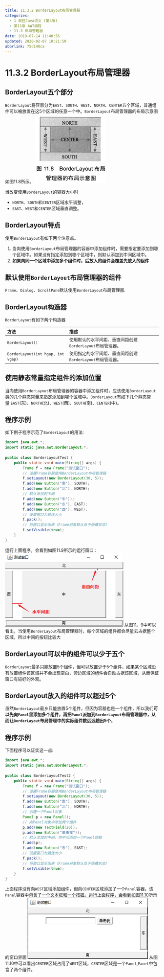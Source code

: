 ```yaml
---
title: 11.3.2 BorderLayout布局管理器
categories: 
  - 1 疯狂Java讲义 (第4版)
  - 第11章 AWT编程
  - 11.3 布局管理器
date: 2019-07-14 11:40:56
updated: 2020-02-07 10:21:50
abbrlink: 75d140ca
---
```

# 11.3.2 BorderLayout布局管理器
## BorderLayout五个部分
`BorderLayout`将容器分为`EAST`、`SOUTH`、`WEST`、`NORTH`、`CENTER`五个区域，普通组件可以被放置在这5个区域的任意一个中。`BorderLayout`布局管理器的布局示意图如图11.8所示。
![这里有一张图片](https://raw.githubusercontent.com/lanlan2017/images/master/CrazyJavaHandout4/Chapter11/11.3.2/1.png)

当改变使用`BorderLayout`的容器大小时
- `NORTH`、`SOUTH`和`CENTER`区域水平调整，
- `EAST`、`WEST`和`CENTER`区域垂直调整。

## BorderLayout特点
使用`BorderLayout`有如下两个注意点。
1. 当向使用`BorderLayout`布局管理器的容器中添加组件时，需要指定要添加到哪个区域中。如果没有指定添加到哪个区域中，则默认添加到中间区域中。
2. **如果向同一个区域中添加多个组件时，后放入的组件会覆盖先放入的组件**

## 默认使用`BorderLayout`布局管理器的组件
`Frame`、`Dialog`、`ScrollPane`默认使用`BorderLayout`布局管理器.

## BorderLayout构造器
`BorderLayout`有如下两个构造器

|方法|描述|
|:--|:--|
|`BorderLayout()`|使用默认的水平间距、垂直间距创建`BorderLayout`布局管理器。|
|`BorderLayout(int hgap, int vgap)`|使用指定的水平间距、垂直间距创建`BorderLayout`布局管理器。|

## 使用静态常量指定组件的添加位置
当向使用`BorderLayout`布局管理器的容器中添加组件时，应该使用`BorderLayout`类的几个静态常量来指定添加到哪个区域中。`BorderLayout`有如下几个静态常量:`EAST`(东)、`NORTH`(北)、`WEST`(西)、`SOUTH`(南)、`CENTER`(中)。

## 程序示例
如下例子程序示范了`BorderLayout`的用法:
```java
import java.awt.*;
import static java.awt.BorderLayout.*;

public class BorderLayoutTest {
    public static void main(String[] args) {
        Frame f = new Frame("测试窗口");
        // 设置Frame容器使用BorderLayout布局管理器
        f.setLayout(new BorderLayout(30, 5));
        f.add(new Button("南"), SOUTH);
        f.add(new Button("北"), NORTH);
        // 默认添加到中间
        f.add(new Button("中"));
        f.add(new Button("东"), EAST);
        f.add(new Button("西"), WEST);
        // 设置窗口为最佳大小
        f.pack();
        // 将窗口显示出来（Frame对象默认处于隐藏状态）
        f.setVisible(true);
    }
}
```
运行上面程序，会看到如图11.9所示的运行窗口：
![这里有一张图片](https://raw.githubusercontent.com/lanlan2017/images/master/CrazyJavaHandout4/Chapter11/11.3.2/2.png)
从图11。9中可以看出，当使用`BorderLayout`布局管理器时，每个区域的组件都会尽量去占据整个区域，所以中间的按钮比较大

## BorderLayout可以中的组件可以少于五个
`BorderLayout`最多只能放置5个組件，但可以放置少于5个组件，如果某个区域没有放置组件该区域并不会出现空白，旁边区域的组件会自动占据该区域，从而保证窗口有较好的外观。

## BorderLayout放入的组件可以超过5个
虽然`BorderLayout`最乡只能放置5个组件，但因为容器也是一个组件，所以我们**可以先向`Panel`里添加多个组件，再把`Panel`派加到`BorderLayout`布局管理器中，从而让`BorderLayout`布局管理中的实际组件数远远趟出5个**。

## 程序示例
下面程序可以证实这一点:
```java
import java.awt.*;
import static java.awt.BorderLayout.*;

public class BorderLayoutTest2 {
    public static void main(String[] args) {
        Frame f = new Frame("测试窗口");
        // 设置Frame容器使用BorderLayout布局管理器
        f.setLayout(new BorderLayout(30, 5));
        f.add(new Button("南"), SOUTH);
        f.add(new Button("北"), NORTH);
        // 创建一个Panel对象
        Panel p = new Panel();
        // 向Panel对象中添加两个组件
        p.add(new TextField(20));
        p.add(new Button("单击我"));
        // 默认添加到中间，向中间添加一个Panel容器
        f.add(p);
        f.add(new Button("东"), EAST);
        // 设置窗口为最佳大小
        f.pack();
        // 将窗口显示出来（Frame对象默认处于隐藏状态）
        f.setVisible(true);
    }
}
```
上面程序没有向`WEST`区域添加组件，但向`CENTER`区域添加了一个`Panel`容器，该`Panel`容器中包含了一个文本框和一个按钮。运行上面程序，会看到如图11.10所示的窗口界面
![这里有一张图片](https://raw.githubusercontent.com/lanlan2017/images/master/CrazyJavaHandout4/Chapter11/11.3.2/3.png)
从图11.10中可以看出`CENTER`区域占用了`WEST`区域，`CENTER`区域是一个`Panel`,`Panel`中包含了两个组件。
<!-- CrazyJavaHandout4/Chapter11/11.3.2/ -->

